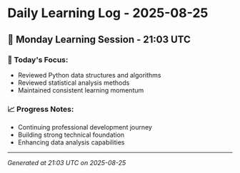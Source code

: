 # Daily Learning Log - 2025-08-25

## 📅 Monday Learning Session - 21:03 UTC

### 🎯 Today's Focus:
- Reviewed Python data structures and algorithms
- Reviewed statistical analysis methods
- Maintained consistent learning momentum

### 📈 Progress Notes:
- Continuing professional development journey
- Building strong technical foundation
- Enhancing data analysis capabilities

---
*Generated at 21:03 UTC on 2025-08-25*
